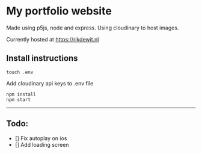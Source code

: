 # My portfolio website
Made using p5js, node and express.
Using cloudinary to host images.

Currently hosted at 
https://rikdewit.nl

## Install instructions
```
touch .env
```
Add cloudinary api keys to .env file

```
npm install
npm start
```

---

## Todo:

- [] Fix autoplay on ios
- [] Add loading screen 